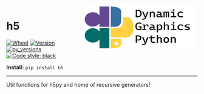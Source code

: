 <a href="https://github.com/dynamic-graphics-inc/dgpy-libs">
<img align="right" src="https://github.com/dynamic-graphics-inc/dgpy-libs/blob/main/docs/images/dgpy_banner.svg?raw=true" alt="drawing" height="120" width="300"/>
</a>


# h5

[![Wheel](https://img.shields.io/pypi/wheel/h5.svg)](https://img.shields.io/pypi/wheel/h5.svg)
[![Version](https://img.shields.io/pypi/v/h5.svg)](https://img.shields.io/pypi/v/h5.svg)
[![py_versions](https://img.shields.io/pypi/pyversions/h5.svg)](https://img.shields.io/pypi/pyversions/h5.svg)
[![Code style: black](https://img.shields.io/badge/code%20style-black-000000.svg)](https://github.com/psf/black)

**Install:** `pip install h5`

___

Util functions for h5py and home of recursive generators!


